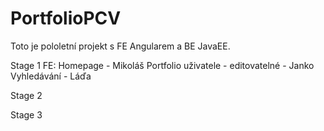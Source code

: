 # PortfolioPCV
Toto je pololetní projekt s FE Angularem a BE JavaEE. 

Stage 1
FE:
Homepage - Mikoláš
Portfolio uživatele - editovatelné - Janko
Vyhledávání - Láďa


Stage 2 

Stage 3
